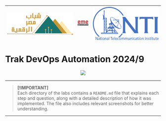 | ![Image 1](1.svg) | ![Image 2](2.png) | ![Image 3](3.svg) |
|--------------------------------------|--------------------------------------|--------------------------------------|

# Trak DevOps Automation **2024/9**

<p align="center">
  <a href="https://skillicons.dev">
    <img src="https://skillicons.dev/icons?i=linux,docker,kubernetes,bash,ansible,vscode" />
  </a>
</p>


---

> **[!IMPORTANT]**  
> Each directory of the labs contains a `README.md` file that explains each step and question, along with a detailed description of how it was implemented. The file also includes relevant screenshots for better understanding.

---

